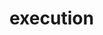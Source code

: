 # execution
  <api-doc 
    :apifiles='{"files":[{"name":"protobuf/api/execution.proto","description":"","package":"mesg.api","hasEnums":false,"hasExtensions":false,"hasMessages":true,"hasServices":true,"enums":[],"extensions":[],"messages":[{"name":"CreateExecutionRequest","longName":"CreateExecutionRequest","fullName":"mesg.api.CreateExecutionRequest","description":"CreateExecutionRequest defines request to create a single execution.","hasExtensions":false,"hasFields":true,"extensions":[],"fields":[{"name":"taskKey","description":"taskKey to filter executions.","label":"","type":"string","longType":"string","fullType":"string","ismap":false,"defaultValue":""},{"name":"inputs","description":"","label":"","type":"Struct","longType":"mesg.protobuf.Struct","fullType":"mesg.protobuf.Struct","ismap":false,"defaultValue":""},{"name":"tags","description":"tags the execution.","label":"repeated","type":"string","longType":"string","fullType":"string","ismap":false,"defaultValue":""},{"name":"parentHash","description":"","label":"","type":"bytes","longType":"bytes","fullType":"bytes","ismap":false,"defaultValue":""},{"name":"eventHash","description":"","label":"","type":"bytes","longType":"bytes","fullType":"bytes","ismap":false,"defaultValue":""},{"name":"processHash","description":"","label":"","type":"bytes","longType":"bytes","fullType":"bytes","ismap":false,"defaultValue":""},{"name":"nodeKey","description":"","label":"","type":"string","longType":"string","fullType":"string","ismap":false,"defaultValue":""},{"name":"executorHash","description":"","label":"","type":"bytes","longType":"bytes","fullType":"bytes","ismap":false,"defaultValue":""}]},{"name":"CreateExecutionResponse","longName":"CreateExecutionResponse","fullName":"mesg.api.CreateExecutionResponse","description":"CreateExecutionResponse defines response for execution creation.","hasExtensions":false,"hasFields":true,"extensions":[],"fields":[{"name":"hash","description":"Execution&rsquo;s hash.","label":"","type":"bytes","longType":"bytes","fullType":"bytes","ismap":false,"defaultValue":""}]},{"name":"GetExecutionRequest","longName":"GetExecutionRequest","fullName":"mesg.api.GetExecutionRequest","description":"GetExecutionRequest defines request to retrieve a single execution.","hasExtensions":false,"hasFields":true,"extensions":[],"fields":[{"name":"hash","description":"Execution&rsquo;s hash to fetch.","label":"","type":"bytes","longType":"bytes","fullType":"bytes","ismap":false,"defaultValue":""}]},{"name":"ListExecutionRequest","longName":"ListExecutionRequest","fullName":"mesg.api.ListExecutionRequest","description":"The request&rsquo;s data for the `List` API.","hasExtensions":false,"hasFields":false,"extensions":[],"fields":[]},{"name":"ListExecutionResponse","longName":"ListExecutionResponse","fullName":"mesg.api.ListExecutionResponse","description":"The response&rsquo;s data for the `List` API.","hasExtensions":false,"hasFields":true,"extensions":[],"fields":[{"name":"executions","description":"List of executions that match the request&rsquo;s filters.","label":"repeated","type":"Execution","longType":"mesg.types.Execution","fullType":"mesg.types.Execution","ismap":false,"defaultValue":""}]},{"name":"StreamExecutionRequest","longName":"StreamExecutionRequest","fullName":"mesg.api.StreamExecutionRequest","description":"StreamExecutionRequest defines request to retrieve a stream of executions.","hasExtensions":false,"hasFields":true,"extensions":[],"fields":[{"name":"filter","description":"Filter used to filter a stream of executions.","label":"","type":"Filter","longType":"StreamExecutionRequest.Filter","fullType":"mesg.api.StreamExecutionRequest.Filter","ismap":false,"defaultValue":""}]},{"name":"Filter","longName":"StreamExecutionRequest.Filter","fullName":"mesg.api.StreamExecutionRequest.Filter","description":"Filter contains filtering criteria.","hasExtensions":false,"hasFields":true,"extensions":[],"fields":[{"name":"statuses","description":"Statuses to filter executions. One status needs to be present in the execution.","label":"repeated","type":"Status","longType":"mesg.types.Status","fullType":"mesg.types.Status","ismap":false,"defaultValue":""},{"name":"instanceHash","description":"Instance&rsquo;s hash to filter executions.","label":"","type":"bytes","longType":"bytes","fullType":"bytes","ismap":false,"defaultValue":""},{"name":"taskKey","description":"taskKey to filter executions.","label":"","type":"string","longType":"string","fullType":"string","ismap":false,"defaultValue":""},{"name":"tags","description":"tags to filter executions. All tags needs to be present in the execution.","label":"repeated","type":"string","longType":"string","fullType":"string","ismap":false,"defaultValue":""},{"name":"executorHash","description":"Executor&rsquo;s hash to filter executions.","label":"","type":"bytes","longType":"bytes","fullType":"bytes","ismap":false,"defaultValue":""}]},{"name":"UpdateExecutionRequest","longName":"UpdateExecutionRequest","fullName":"mesg.api.UpdateExecutionRequest","description":"UpdateExecutionRequest defines request for execution update.","hasExtensions":false,"hasFields":true,"extensions":[],"fields":[{"name":"hash","description":"Hash represents execution.","label":"","type":"bytes","longType":"bytes","fullType":"bytes","ismap":false,"defaultValue":""},{"name":"outputs","description":"outputs is a success result.","label":"","type":"Struct","longType":"mesg.protobuf.Struct","fullType":"mesg.protobuf.Struct","ismap":false,"defaultValue":""},{"name":"error","description":"error is an error result.","label":"","type":"string","longType":"string","fullType":"string","ismap":false,"defaultValue":""}]},{"name":"UpdateExecutionResponse","longName":"UpdateExecutionResponse","fullName":"mesg.api.UpdateExecutionResponse","description":"UpdateExecutionResponse defines response for execution update.","hasExtensions":false,"hasFields":false,"extensions":[],"fields":[]}],"services":[{"name":"Execution","longName":"Execution","fullName":"mesg.api.Execution","description":"","methods":[{"name":"Create","description":"Create creates a single Execution specified in a request.","requestType":"CreateExecutionRequest","requestLongType":"CreateExecutionRequest","requestFullType":"mesg.api.CreateExecutionRequest","requestStreaming":false,"responseType":"CreateExecutionResponse","responseLongType":"CreateExecutionResponse","responseFullType":"mesg.api.CreateExecutionResponse","responseStreaming":false},{"name":"Get","description":"Get returns a single Execution specified in a request.","requestType":"GetExecutionRequest","requestLongType":"GetExecutionRequest","requestFullType":"mesg.api.GetExecutionRequest","requestStreaming":false,"responseType":"Execution","responseLongType":".mesg.types.Execution","responseFullType":"mesg.types.Execution","responseStreaming":false},{"name":"List","description":"List returns all Executions matching the criteria of the request.","requestType":"ListExecutionRequest","requestLongType":"ListExecutionRequest","requestFullType":"mesg.api.ListExecutionRequest","requestStreaming":false,"responseType":"ListExecutionResponse","responseLongType":"ListExecutionResponse","responseFullType":"mesg.api.ListExecutionResponse","responseStreaming":false},{"name":"Stream","description":"Stream returns a stream of executions that satisfy criteria\nspecified in a request.","requestType":"StreamExecutionRequest","requestLongType":"StreamExecutionRequest","requestFullType":"mesg.api.StreamExecutionRequest","requestStreaming":false,"responseType":"Execution","responseLongType":".mesg.types.Execution","responseFullType":"mesg.types.Execution","responseStreaming":true},{"name":"Update","description":"Update updates execution with outputs or an error.","requestType":"UpdateExecutionRequest","requestLongType":"UpdateExecutionRequest","requestFullType":"mesg.api.UpdateExecutionRequest","requestStreaming":false,"responseType":"UpdateExecutionResponse","responseLongType":"UpdateExecutionResponse","responseFullType":"mesg.api.UpdateExecutionResponse","responseStreaming":false}]}]}],"scalarValueTypes":[{"protoType":"double","notes":"","cppType":"double","csType":"double","goType":"float64","javaType":"double","phpType":"float","pythonType":"float","rubyType":"Float"},{"protoType":"float","notes":"","cppType":"float","csType":"float","goType":"float32","javaType":"float","phpType":"float","pythonType":"float","rubyType":"Float"},{"protoType":"int32","notes":"Uses variable-length encoding. Inefficient for encoding negative numbers – if your field is likely to have negative values, use sint32 instead.","cppType":"int32","csType":"int","goType":"int32","javaType":"int","phpType":"integer","pythonType":"int","rubyType":"Bignum or Fixnum (as required)"},{"protoType":"int64","notes":"Uses variable-length encoding. Inefficient for encoding negative numbers – if your field is likely to have negative values, use sint64 instead.","cppType":"int64","csType":"long","goType":"int64","javaType":"long","phpType":"integer/string","pythonType":"int/long","rubyType":"Bignum"},{"protoType":"uint32","notes":"Uses variable-length encoding.","cppType":"uint32","csType":"uint","goType":"uint32","javaType":"int","phpType":"integer","pythonType":"int/long","rubyType":"Bignum or Fixnum (as required)"},{"protoType":"uint64","notes":"Uses variable-length encoding.","cppType":"uint64","csType":"ulong","goType":"uint64","javaType":"long","phpType":"integer/string","pythonType":"int/long","rubyType":"Bignum or Fixnum (as required)"},{"protoType":"sint32","notes":"Uses variable-length encoding. Signed int value. These more efficiently encode negative numbers than regular int32s.","cppType":"int32","csType":"int","goType":"int32","javaType":"int","phpType":"integer","pythonType":"int","rubyType":"Bignum or Fixnum (as required)"},{"protoType":"sint64","notes":"Uses variable-length encoding. Signed int value. These more efficiently encode negative numbers than regular int64s.","cppType":"int64","csType":"long","goType":"int64","javaType":"long","phpType":"integer/string","pythonType":"int/long","rubyType":"Bignum"},{"protoType":"fixed32","notes":"Always four bytes. More efficient than uint32 if values are often greater than 2^28.","cppType":"uint32","csType":"uint","goType":"uint32","javaType":"int","phpType":"integer","pythonType":"int","rubyType":"Bignum or Fixnum (as required)"},{"protoType":"fixed64","notes":"Always eight bytes. More efficient than uint64 if values are often greater than 2^56.","cppType":"uint64","csType":"ulong","goType":"uint64","javaType":"long","phpType":"integer/string","pythonType":"int/long","rubyType":"Bignum"},{"protoType":"sfixed32","notes":"Always four bytes.","cppType":"int32","csType":"int","goType":"int32","javaType":"int","phpType":"integer","pythonType":"int","rubyType":"Bignum or Fixnum (as required)"},{"protoType":"sfixed64","notes":"Always eight bytes.","cppType":"int64","csType":"long","goType":"int64","javaType":"long","phpType":"integer/string","pythonType":"int/long","rubyType":"Bignum"},{"protoType":"bool","notes":"","cppType":"bool","csType":"bool","goType":"bool","javaType":"boolean","phpType":"boolean","pythonType":"boolean","rubyType":"TrueClass/FalseClass"},{"protoType":"string","notes":"A string must always contain UTF-8 encoded or 7-bit ASCII text.","cppType":"string","csType":"string","goType":"string","javaType":"String","phpType":"string","pythonType":"str/unicode","rubyType":"String (UTF-8)"},{"protoType":"bytes","notes":"May contain any arbitrary sequence of bytes.","cppType":"string","csType":"ByteString","goType":"[]byte","javaType":"ByteString","phpType":"string","pythonType":"str","rubyType":"String (ASCII-8BIT)"}]}'
    :typefiles='{"files":[{"name":"protobuf/types/execution.proto","description":"","package":"mesg.types","hasEnums":true,"hasExtensions":false,"hasMessages":true,"hasServices":false,"enums":[{"name":"Status","longName":"Status","fullName":"mesg.types.Status","description":"Status represents the status of a single execution.\nNote that a valid execution must have only one status\nflag at time.","values":[{"name":"Unknown","number":"0","description":"Unknown status represents any status unknown to execution."},{"name":"Created","number":"1","description":"Created is an initial status after execution creation."},{"name":"InProgress","number":"2","description":"InProgress informs that processing of execution has been started."},{"name":"Completed","number":"3","description":"Completed is a success status after execution was processed."},{"name":"Failed","number":"4","description":"Failed is an error status after execution was processed."}]}],"extensions":[],"messages":[{"name":"Execution","longName":"Execution","fullName":"mesg.types.Execution","description":"Execution represents a single execution run in engine.","hasExtensions":false,"hasFields":true,"extensions":[],"fields":[{"name":"hash","description":"Hash is a unique hash to identify execution.","label":"","type":"bytes","longType":"bytes","fullType":"bytes","ismap":false,"defaultValue":""},{"name":"parentHash","description":"parentHash is the unique hash of parent execution.\nif execution is triggered by another one,\ndependency execution considered as the parent.","label":"","type":"bytes","longType":"bytes","fullType":"bytes","ismap":false,"defaultValue":""},{"name":"eventHash","description":"eventHash is unique event hash.","label":"","type":"bytes","longType":"bytes","fullType":"bytes","ismap":false,"defaultValue":""},{"name":"status","description":"Status is the current status of execution.","label":"","type":"Status","longType":"Status","fullType":"mesg.types.Status","ismap":false,"defaultValue":""},{"name":"instanceHash","description":"instanceHash is hash of the instance that can proceed an execution","label":"","type":"bytes","longType":"bytes","fullType":"bytes","ismap":false,"defaultValue":""},{"name":"taskKey","description":"taskKey is the key of the task of this execution.","label":"","type":"string","longType":"string","fullType":"string","ismap":false,"defaultValue":""},{"name":"inputs","description":"inputs data of the execution.","label":"","type":"Struct","longType":"mesg.protobuf.Struct","fullType":"mesg.protobuf.Struct","ismap":false,"defaultValue":""},{"name":"outputs","description":"outputs are the returned data of successful execution.","label":"","type":"Struct","longType":"mesg.protobuf.Struct","fullType":"mesg.protobuf.Struct","ismap":false,"defaultValue":""},{"name":"error","description":"error message of a failed execution.","label":"","type":"string","longType":"string","fullType":"string","ismap":false,"defaultValue":""},{"name":"tags","description":"tags are optionally associated with execution by the user.","label":"repeated","type":"string","longType":"string","fullType":"string","ismap":false,"defaultValue":""},{"name":"processHash","description":"processHash is the unique hash of the process associated to this execution.","label":"","type":"bytes","longType":"bytes","fullType":"bytes","ismap":false,"defaultValue":""},{"name":"nodeKey","description":"node key of the process.","label":"","type":"string","longType":"string","fullType":"string","ismap":false,"defaultValue":""},{"name":"executorHash","description":"runner that should execute this execution.","label":"","type":"bytes","longType":"bytes","fullType":"bytes","ismap":false,"defaultValue":""}]}],"services":[]}],"scalarValueTypes":[{"protoType":"double","notes":"","cppType":"double","csType":"double","goType":"float64","javaType":"double","phpType":"float","pythonType":"float","rubyType":"Float"},{"protoType":"float","notes":"","cppType":"float","csType":"float","goType":"float32","javaType":"float","phpType":"float","pythonType":"float","rubyType":"Float"},{"protoType":"int32","notes":"Uses variable-length encoding. Inefficient for encoding negative numbers – if your field is likely to have negative values, use sint32 instead.","cppType":"int32","csType":"int","goType":"int32","javaType":"int","phpType":"integer","pythonType":"int","rubyType":"Bignum or Fixnum (as required)"},{"protoType":"int64","notes":"Uses variable-length encoding. Inefficient for encoding negative numbers – if your field is likely to have negative values, use sint64 instead.","cppType":"int64","csType":"long","goType":"int64","javaType":"long","phpType":"integer/string","pythonType":"int/long","rubyType":"Bignum"},{"protoType":"uint32","notes":"Uses variable-length encoding.","cppType":"uint32","csType":"uint","goType":"uint32","javaType":"int","phpType":"integer","pythonType":"int/long","rubyType":"Bignum or Fixnum (as required)"},{"protoType":"uint64","notes":"Uses variable-length encoding.","cppType":"uint64","csType":"ulong","goType":"uint64","javaType":"long","phpType":"integer/string","pythonType":"int/long","rubyType":"Bignum or Fixnum (as required)"},{"protoType":"sint32","notes":"Uses variable-length encoding. Signed int value. These more efficiently encode negative numbers than regular int32s.","cppType":"int32","csType":"int","goType":"int32","javaType":"int","phpType":"integer","pythonType":"int","rubyType":"Bignum or Fixnum (as required)"},{"protoType":"sint64","notes":"Uses variable-length encoding. Signed int value. These more efficiently encode negative numbers than regular int64s.","cppType":"int64","csType":"long","goType":"int64","javaType":"long","phpType":"integer/string","pythonType":"int/long","rubyType":"Bignum"},{"protoType":"fixed32","notes":"Always four bytes. More efficient than uint32 if values are often greater than 2^28.","cppType":"uint32","csType":"uint","goType":"uint32","javaType":"int","phpType":"integer","pythonType":"int","rubyType":"Bignum or Fixnum (as required)"},{"protoType":"fixed64","notes":"Always eight bytes. More efficient than uint64 if values are often greater than 2^56.","cppType":"uint64","csType":"ulong","goType":"uint64","javaType":"long","phpType":"integer/string","pythonType":"int/long","rubyType":"Bignum"},{"protoType":"sfixed32","notes":"Always four bytes.","cppType":"int32","csType":"int","goType":"int32","javaType":"int","phpType":"integer","pythonType":"int","rubyType":"Bignum or Fixnum (as required)"},{"protoType":"sfixed64","notes":"Always eight bytes.","cppType":"int64","csType":"long","goType":"int64","javaType":"long","phpType":"integer/string","pythonType":"int/long","rubyType":"Bignum"},{"protoType":"bool","notes":"","cppType":"bool","csType":"bool","goType":"bool","javaType":"boolean","phpType":"boolean","pythonType":"boolean","rubyType":"TrueClass/FalseClass"},{"protoType":"string","notes":"A string must always contain UTF-8 encoded or 7-bit ASCII text.","cppType":"string","csType":"string","goType":"string","javaType":"String","phpType":"string","pythonType":"str/unicode","rubyType":"String (UTF-8)"},{"protoType":"bytes","notes":"May contain any arbitrary sequence of bytes.","cppType":"string","csType":"ByteString","goType":"[]byte","javaType":"ByteString","phpType":"string","pythonType":"str","rubyType":"String (ASCII-8BIT)"}]}'
  />
